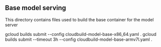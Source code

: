 ## Base model serving

This directory contains files used to build the base container for the model server

gcloud builds submit --config cloudbuild-model-base-x86_64.yaml .
gcloud builds submit --timeout 3h --config cloudbuild-model-base-armv7l.yaml .
